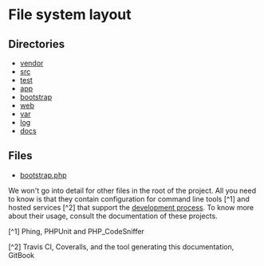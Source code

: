 # File system layout

## Directories
* [vendor](filesystem-layout/vendor.md)
* [src](filesystem-layout/src.md)
* [test](filesystem-layout/test.md)
* [app](filesystem-layout/app.md)
* [bootstrap](filesystem-layout/bootstrap.md)
* [web](filesystem-layout/web.md)
* [var](filesystem-layout/var.md)
* [log](filesystem-layout/log.md)
* [docs](filesystem-layout/docs.md)

## Files
* [bootstrap.php](filesystem-layout/bootstrap-php.md)

We won't go into detail for other files in the root of the project. All you need to know is that they contain configuration for command line tools [^1] and hosted services [^2] that support the [development process](./development-process.md). To know more about their usage, consult the documentation of these projects.

[^1] Phing, PHPUnit and PHP_CodeSniffer

[^2] Travis CI, Coveralls, and the tool generating this documentation, GitBook
